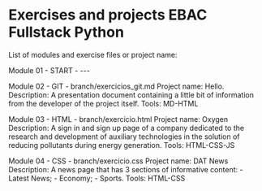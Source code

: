 # Exercises and projects EBAC Fullstack Python
List of modules and exercise files or project name:

Module 01 - START - ---

Module 02 - GIT - branch/exercicios_git.md
Project name: Hello.
Description: A presentation document containing a little bit of information from the developer of the project itself.
Tools: MD-HTML

Module 03 - HTML - branch/exercicio.html
Project name: Oxygen
Description: A sign in and sign up page of a company dedicated to the research and development of auxiliary technologies in the solution of reducing pollutants during energy generation.
Tools: HTML-CSS-JS

Module 04 - CSS - branch/exercicio.css
Project name: DAT News
Description: A news page that has 3 sections of informative content: - Latest News; - Economy; - Sports.
Tools: HTML-CSS
